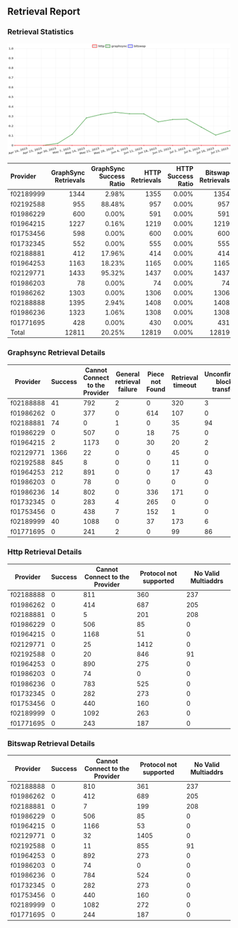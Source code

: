 ## Retrieval Report
### Retrieval Statistics
<img src="https://raw.githubusercontent.com/data-preservation-programs/filplus-checker-assets/main/filecoin-project/filecoin-plus-large-datasets/issues/1276/1690427462049.png"/>

| Provider  | GraphSync Retrievals | GraphSync Success Ratio | HTTP Retrievals | HTTP Success Ratio | Bitswap Retrievals | Bitswap Success Ratio |
| :-------- | -------------------: | ----------------------: | --------------: | -----------------: | -----------------: | --------------------: |
| f02189999 |                 1344 |                   2.98% |            1355 |              0.00% |               1354 |                 0.00% |
| f02192588 |                  955 |                  88.48% |             957 |              0.00% |                957 |                 0.00% |
| f01986229 |                  600 |                   0.00% |             591 |              0.00% |                591 |                 0.00% |
| f01964215 |                 1227 |                   0.16% |            1219 |              0.00% |               1219 |                 0.00% |
| f01753456 |                  598 |                   0.00% |             600 |              0.00% |                600 |                 0.00% |
| f01732345 |                  552 |                   0.00% |             555 |              0.00% |                555 |                 0.00% |
| f02188881 |                  412 |                  17.96% |             414 |              0.00% |                414 |                 0.00% |
| f01964253 |                 1163 |                  18.23% |            1165 |              0.00% |               1165 |                 0.00% |
| f02129771 |                 1433 |                  95.32% |            1437 |              0.00% |               1437 |                 0.00% |
| f01986203 |                   78 |                   0.00% |              74 |              0.00% |                 74 |                 0.00% |
| f01986262 |                 1303 |                   0.00% |            1306 |              0.00% |               1306 |                 0.00% |
| f02188888 |                 1395 |                   2.94% |            1408 |              0.00% |               1408 |                 0.00% |
| f01986236 |                 1323 |                   1.06% |            1308 |              0.00% |               1308 |                 0.00% |
| f01771695 |                  428 |                   0.00% |             430 |              0.00% |                431 |                 0.00% |
| Total     |                12811 |                  20.25% |           12819 |              0.00% |              12819 |                 0.00% |

### Graphsync Retrieval Details
| Provider  | Success | Cannot Connect to the Provider | General retrieval failure | Piece not Found | Retrieval timeout | Unconfirmed block transfer | No Valid Multiaddrs |
| --------- | ------- | ------------------------------ | ------------------------- | --------------- | ----------------- | -------------------------- | ------------------- |
| f02188888 | 41      | 792                            | 2                         | 0               | 320               | 3                          | 237                 |
| f01986262 | 0       | 377                            | 0                         | 614             | 107               | 0                          | 205                 |
| f02188881 | 74      | 0                              | 1                         | 0               | 35                | 94                         | 208                 |
| f01986229 | 0       | 507                            | 0                         | 18              | 75                | 0                          | 0                   |
| f01964215 | 2       | 1173                           | 0                         | 30              | 20                | 2                          | 0                   |
| f02129771 | 1366    | 22                             | 0                         | 0               | 45                | 0                          | 0                   |
| f02192588 | 845     | 8                              | 0                         | 0               | 11                | 0                          | 91                  |
| f01964253 | 212     | 891                            | 0                         | 0               | 17                | 43                         | 0                   |
| f01986203 | 0       | 78                             | 0                         | 0               | 0                 | 0                          | 0                   |
| f01986236 | 14      | 802                            | 0                         | 336             | 171               | 0                          | 0                   |
| f01732345 | 0       | 283                            | 4                         | 265             | 0                 | 0                          | 0                   |
| f01753456 | 0       | 438                            | 7                         | 152             | 1                 | 0                          | 0                   |
| f02189999 | 40      | 1088                           | 0                         | 37              | 173               | 6                          | 0                   |
| f01771695 | 0       | 241                            | 2                         | 0               | 99                | 86                         | 0                   |

### Http Retrieval Details
| Provider  | Success | Cannot Connect to the Provider | Protocol not supported | No Valid Multiaddrs |
| --------- | ------- | ------------------------------ | ---------------------- | ------------------- |
| f02188888 | 0       | 811                            | 360                    | 237                 |
| f01986262 | 0       | 414                            | 687                    | 205                 |
| f02188881 | 0       | 5                              | 201                    | 208                 |
| f01986229 | 0       | 506                            | 85                     | 0                   |
| f01964215 | 0       | 1168                           | 51                     | 0                   |
| f02129771 | 0       | 25                             | 1412                   | 0                   |
| f02192588 | 0       | 20                             | 846                    | 91                  |
| f01964253 | 0       | 890                            | 275                    | 0                   |
| f01986203 | 0       | 74                             | 0                      | 0                   |
| f01986236 | 0       | 783                            | 525                    | 0                   |
| f01732345 | 0       | 282                            | 273                    | 0                   |
| f01753456 | 0       | 440                            | 160                    | 0                   |
| f02189999 | 0       | 1092                           | 263                    | 0                   |
| f01771695 | 0       | 243                            | 187                    | 0                   |

### Bitswap Retrieval Details
| Provider  | Success | Cannot Connect to the Provider | Protocol not supported | No Valid Multiaddrs |
| --------- | ------- | ------------------------------ | ---------------------- | ------------------- |
| f02188888 | 0       | 810                            | 361                    | 237                 |
| f01986262 | 0       | 412                            | 689                    | 205                 |
| f02188881 | 0       | 7                              | 199                    | 208                 |
| f01986229 | 0       | 506                            | 85                     | 0                   |
| f01964215 | 0       | 1166                           | 53                     | 0                   |
| f02129771 | 0       | 32                             | 1405                   | 0                   |
| f02192588 | 0       | 11                             | 855                    | 91                  |
| f01964253 | 0       | 892                            | 273                    | 0                   |
| f01986203 | 0       | 74                             | 0                      | 0                   |
| f01986236 | 0       | 784                            | 524                    | 0                   |
| f01732345 | 0       | 282                            | 273                    | 0                   |
| f01753456 | 0       | 440                            | 160                    | 0                   |
| f02189999 | 0       | 1082                           | 272                    | 0                   |
| f01771695 | 0       | 244                            | 187                    | 0                   |
